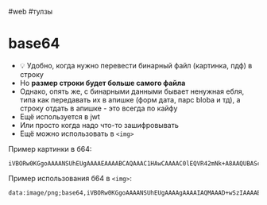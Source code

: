 #web #тулзы 

# base64

- 💡 Удобно, когда нужно перевести бинарный файл (картинка, пдф) в строку
- Но **размер строки будет больше самого файла**
- Однако, опять же, с бинарными данными бывает ненужная ебля, типа как передавать их в апишке (форм дата, парс blobа и тд), а строку отдать в апишке - это всегда по кайфу
- Ещё используется в jwt
- Или просто когда надо что-то зашифровывать
- Ещё можно использовать в `<img>`

Пример картинки в б64:

```
iVBORw0KGgoAAAANSUhEUgAAAAEAAAABCAQAAAC1HAwCAAAAC0lEQVR42mNk+A8AAQUBAScY42YAAAAASUVORK5CYII=
```

Пример использования б64 в `<img>`:

```
data:image/png;base64,iVBORw0KGgoAAAANSUhEUgAAAAgAAAAIAQMAAAD+wSzIAAAABlBMVEX///+/v7+jQ3Y5AAAADklEQVQI12P4AIX8EAgALgAD/aNpbtEAAAAASUVORK5CYII
```